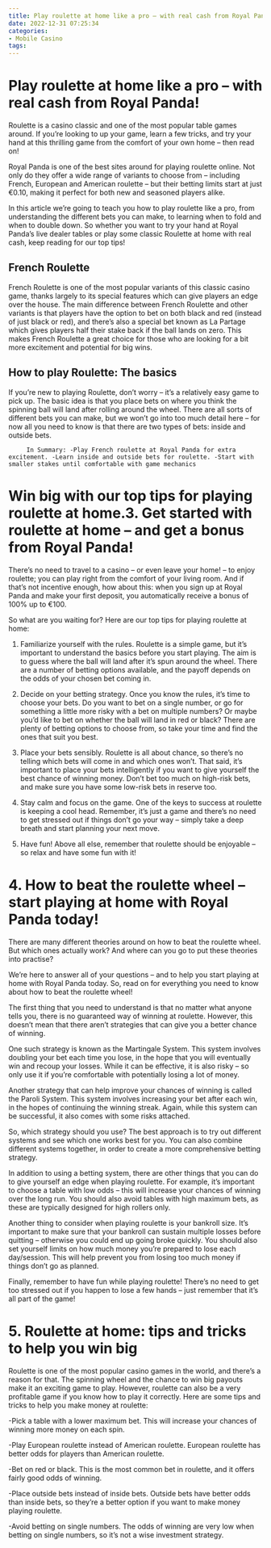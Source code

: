 ```yaml
---
title: Play roulette at home like a pro – with real cash from Royal Panda!
date: 2022-12-31 07:25:34
categories:
- Mobile Casino
tags:
---
```



#  Play roulette at home like a pro – with real cash from Royal Panda!

Roulette is a casino classic and one of the most popular table games around. If you’re looking to up your game, learn a few tricks, and try your hand at this thrilling game from the comfort of your own home – then read on!

Royal Panda is one of the best sites around for playing roulette online. Not only do they offer a wide range of variants to choose from – including French, European and American roulette – but their betting limits start at just €0.10, making it perfect for both new and seasoned players alike.

In this article we’re going to teach you how to play roulette like a pro, from understanding the different bets you can make, to learning when to fold and when to double down. So whether you want to try your hand at Royal Panda’s live dealer tables or play some classic Roulette at home with real cash, keep reading for our top tips!

## French Roulette

French Roulette is one of the most popular variants of this classic casino game, thanks largely to its special features which can give players an edge over the house. The main difference between French Roulette and other variants is that players have the option to bet on both black and red (instead of just black or red), and there’s also a special bet known as La Partage which gives players half their stake back if the ball lands on zero. This makes French Roulette a great choice for those who are looking for a bit more excitement and potential for big wins.

## How to play Roulette: The basics

If you’re new to playing Roulette, don’t worry – it’s a relatively easy game to pick up. The basic idea is that you place bets on where you think the spinning ball will land after rolling around the wheel. There are all sorts of different bets you can make, but we won’t go into too much detail here – for now all you need to know is that there are two types of bets: inside and outside bets.




















         In Summary: -Play French roulette at Royal Panda for extra excitement. -Learn inside and outside bets for roulette. -Start with smaller stakes until comfortable with game mechanics

#  Win big with our top tips for playing roulette at home.3. Get started with roulette at home – and get a bonus from Royal Panda!

There’s no need to travel to a casino – or even leave your home! – to enjoy roulette; you can play right from the comfort of your living room. And if that’s not incentive enough, how about this: when you sign up at Royal Panda and make your first deposit, you automatically receive a bonus of 100% up to €100.

So what are you waiting for? Here are our top tips for playing roulette at home:

1. Familiarize yourself with the rules. Roulette is a simple game, but it’s important to understand the basics before you start playing. The aim is to guess where the ball will land after it’s spun around the wheel. There are a number of betting options available, and the payoff depends on the odds of your chosen bet coming in.

2. Decide on your betting strategy. Once you know the rules, it’s time to choose your bets. Do you want to bet on a single number, or go for something a little more risky with a bet on multiple numbers? Or maybe you’d like to bet on whether the ball will land in red or black? There are plenty of betting options to choose from, so take your time and find the ones that suit you best.

3. Place your bets sensibly. Roulette is all about chance, so there’s no telling which bets will come in and which ones won’t. That said, it’s important to place your bets intelligently if you want to give yourself the best chance of winning money. Don’t bet too much on high-risk bets, and make sure you have some low-risk bets in reserve too.

4. Stay calm and focus on the game. One of the keys to success at roulette is keeping a cool head. Remember, it’s just a game and there’s no need to get stressed out if things don’t go your way – simply take a deep breath and start planning your next move.

5. Have fun! Above all else, remember that roulette should be enjoyable – so relax and have some fun with it!

# 4. How to beat the roulette wheel – start playing at home with Royal Panda today!

There are many different theories around on how to beat the roulette wheel. But which ones actually work? And where can you go to put these theories into practise?

We’re here to answer all of your questions – and to help you start playing at home with Royal Panda today. So, read on for everything you need to know about how to beat the roulette wheel!

The first thing that you need to understand is that no matter what anyone tells you, there is no guaranteed way of winning at roulette. However, this doesn’t mean that there aren’t strategies that can give you a better chance of winning.

One such strategy is known as the Martingale System. This system involves doubling your bet each time you lose, in the hope that you will eventually win and recoup your losses. While it can be effective, it is also risky – so only use it if you’re comfortable with potentially losing a lot of money.

Another strategy that can help improve your chances of winning is called the Paroli System. This system involves increasing your bet after each win, in the hopes of continuing the winning streak. Again, while this system can be successful, it also comes with some risks attached.

So, which strategy should you use? The best approach is to try out different systems and see which one works best for you. You can also combine different systems together, in order to create a more comprehensive betting strategy.

In addition to using a betting system, there are other things that you can do to give yourself an edge when playing roulette. For example, it’s important to choose a table with low odds – this will increase your chances of winning over the long run. You should also avoid tables with high maximum bets, as these are typically designed for high rollers only.

Another thing to consider when playing roulette is your bankroll size. It’s important to make sure that your bankroll can sustain multiple losses before quitting – otherwise you could end up going broke quickly. You should also set yourself limits on how much money you’re prepared to lose each day/session. This will help prevent you from losing too much money if things don’t go as planned.

Finally, remember to have fun while playing roulette! There’s no need to get too stressed out if you happen to lose a few hands – just remember that it’s all part of the game!

# 5. Roulette at home: tips and tricks to help you win big

Roulette is one of the most popular casino games in the world, and there’s a reason for that. The spinning wheel and the chance to win big payouts make it an exciting game to play. However, roulette can also be a very profitable game if you know how to play it correctly. Here are some tips and tricks to help you make money at roulette:

-Pick a table with a lower maximum bet. This will increase your chances of winning more money on each spin.

-Play European roulette instead of American roulette. European roulette has better odds for players than American roulette.

-Bet on red or black. This is the most common bet in roulette, and it offers fairly good odds of winning.

-Place outside bets instead of inside bets. Outside bets have better odds than inside bets, so they’re a better option if you want to make money playing roulette.

-Avoid betting on single numbers. The odds of winning are very low when betting on single numbers, so it’s not a wise investment strategy.